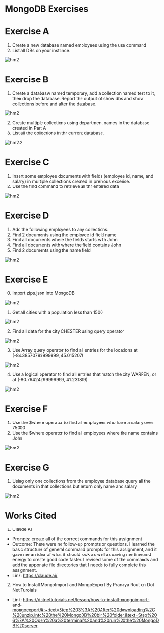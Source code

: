 # MongoDB Exercises

# Exercise A
1. Create a new database named employees using the use command
2. List all DBs on your instance.

![hm2](https://github.com/CIS-Spring-2024/cis4339-homework-2-tlklein/blob/main/screenshots/hm2%20part%20a.png)

# Exercise B 
1. Create a databasw named temporary, add a collection named test to it, then drop the database. Report the output of show dbs and show collections before and after the database. 

![hm2](https://github.com/CIS-Spring-2024/cis4339-homework-2-tlklein/blob/main/screenshots/hm2%20part%20b.png)

2. Create multiple collections using department names in the database created in Part A
3. List all the collections in thr current database. 

![hm2.2](https://github.com/CIS-Spring-2024/cis4339-homework-2-tlklein/blob/da8a807f37c58125a4320a46b5e6e16c130bc9fa/screenshots/hm%202%20part%20b%202.png)

# Exercise C
1. Insert some employee documents with fields (employee id, name, and salary) in multiple collections created in preivous excerise. 
2. Use the find command to retrieve all thr entered data

![hm2](https://github.com/CIS-Spring-2024/cis4339-homework-2-tlklein/blob/main/screenshots/hm%202%20part%20c.png)

# Exercise D
1. Add the following employees to any collections. 
2. Find 2 documents using the employee id field name
3. Find all documents where the fields starts with John
4. Find all documents with where the field contains John
5. Find 2 documents using the name field 

![hm2](https://github.com/CIS-Spring-2024/cis4339-homework-2-tlklein/blob/main/screenshots/hm%202%20part%20d.png)

# Exercise E

0. Import zips.json into MongoDB 

![hm2](https://github.com/CIS-Spring-2024/cis4339-homework-2-tlklein/blob/main/screenshots/hm%202%20import.png)

1. Get all cities with a population less than 1500

![hm2](https://github.com/CIS-Spring-2024/cis4339-homework-2-tlklein/blob/main/screenshots/hm%202%20part%20e%201.png)

2. Find all data for the city CHESTER using query operator

![hm2](https://github.com/CIS-Spring-2024/cis4339-homework-2-tlklein/blob/main/screenshots/hm%202%20part%20e%202.5.png)

3. Use Array query operator to find all entries for the locations at (-84.38570799999999, 45.015207)

![hm2](https://github.com/CIS-Spring-2024/cis4339-homework-2-tlklein/blob/main/screenshots/hm%202%20part%20e%202.png)

 
4. Use a logical operator to find all entries that match the city WARREN, or at (-80.76424299999999, 41.231819)

![hm2](https://github.com/CIS-Spring-2024/cis4339-homework-2-tlklein/blob/main/screenshots/hm%202%20part%20e%203.png)

# Exercise F
1. Use the $where operator to find all employees who have a salary over 75000
2. Use the $where operator to find all employees where the name contains John

![hm2](https://github.com/CIS-Spring-2024/cis4339-homework-2-tlklein/blob/main/screenshots/hm%202%20part%20f.png)

# Exercise G
1. Using only one collections from the employee database query all the documents in that collections but return only name and salary

![hm2](https://github.com/CIS-Spring-2024/cis4339-homework-2-tlklein/blob/main/screenshots/hm%202%20part%20g.png)

# Works Cited
1. Claude AI
- Prompts: create all of the correct commands for this assignment
- Outcome: There were no follow-up prompts or questions. I learned the basic structure of general command prompts for this assignment, and it gave me an idea of what it should look as well as saving me time and energy to create good code faster. I revised some of the commands and add the apporiate file directories that I needs to fully complete this assignment. 
- Link: https://claude.ai/ 
2. How to Install MongoImport and MongoExport By Pranaya Rout on Dot Net Turoials
- Link: https://dotnettutorials.net/lesson/how-to-install-mongoimport-and-mongoexport/#:~:text=Step%203%3A%20After%20downloading%2C%20unzip,into%20the%20MongoDB%20bin%20folder.&text=Step%206%3A%20Open%20a%20terminal%20and%20run%20the%20MongoDB%20server. 